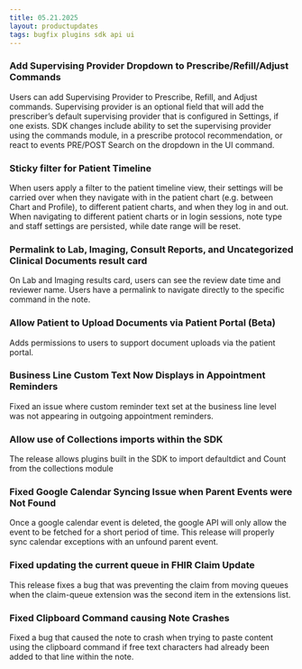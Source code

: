 ```yaml
---
title: 05.21.2025
layout: productupdates
tags: bugfix plugins sdk api ui
---
```


### Add Supervising Provider Dropdown to Prescribe/Refill/Adjust Commands

Users can add Supervising Provider to Prescribe, Refill, and Adjust commands. Supervising provider is an optional field that will add the prescriber’s default supervising provider that is configured in Settings, if one exists. SDK changes include ability to set the supervising provider using the commands module, in a prescribe protocol recommendation, or react to events PRE/POST Search on the dropdown in the UI command. 

### Sticky filter for Patient Timeline

When users apply a filter to the patient timeline view, their settings will be carried over when they navigate with in the patient chart (e.g. between Chart and Profile), to different patient charts, and when they log in and out. When navigating to different patient charts or in login sessions, note type and staff settings are persisted, while date range will be reset.

### Permalink to Lab, Imaging, Consult Reports, and Uncategorized Clinical Documents result card

On Lab and Imaging results card, users can see the review date time and reviewer name. Users have a permalink to navigate directly to the specific command in the note.

###  Allow Patient to Upload Documents via Patient Portal (Beta)

Adds permissions to users to support document uploads via the patient portal. 

### Business Line Custom Text Now Displays in Appointment Reminders

Fixed an issue where custom reminder text set at the business line level was not appearing in outgoing appointment reminders.

### Allow use of Collections imports within the SDK

The release allows plugins built in the SDK to import defaultdict and Count from the collections module

### Fixed Google Calendar Syncing Issue when Parent Events were Not Found

Once a google calendar event is deleted, the google API will only allow the event to be fetched for a short period of time. This release will properly sync calendar exceptions with an unfound parent event.  

### Fixed updating the current queue in FHIR Claim Update 

This release fixes a bug that was preventing the claim from moving queues when the claim-queue extension was the second item in the extensions list.

### Fixed Clipboard Command causing Note Crashes

Fixed a bug that caused the note to crash when trying to paste content using the clipboard command if free text characters had already been added to that line within the note. 
